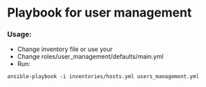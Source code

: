 Playbook for user management  
===

### Usage: ###

 * Change inventory file or use your 
 * Change roles/user_management/defaults/main.yml
 * Run:

```
ansible-playbook -i inventories/hosts.yml users_management.yml
```
